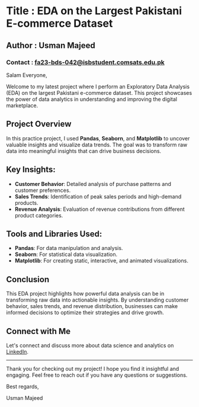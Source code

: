 # Title : EDA on the Largest Pakistani E-commerce Dataset
## Author : Usman Majeed
### Contact : fa23-bds-042@isbstudent.comsats.edu.pk 

Salam Everyone,

Welcome to my latest project where I perform an Exploratory Data Analysis (EDA) on the largest Pakistani e-commerce dataset. This project showcases the power of data analytics in understanding and improving the digital marketplace. 

## **Project Overview**

In this practice project, I used **Pandas**, **Seaborn**, and **Matplotlib** to uncover valuable insights and visualize data trends. The goal was to transform raw data into meaningful insights that can drive business decisions.

## **Key Insights**:
- **Customer Behavior**: Detailed analysis of purchase patterns and customer preferences.
- **Sales Trends**: Identification of peak sales periods and high-demand products.
- **Revenue Analysis**: Evaluation of revenue contributions from different product categories.

## **Tools and Libraries Used**:
- **Pandas**: For data manipulation and analysis.
- **Seaborn**: For statistical data visualization.
- **Matplotlib**: For creating static, interactive, and animated visualizations.

## **Conclusion**

This EDA project highlights how powerful data analysis can be in transforming raw data into actionable insights. By understanding customer behavior, sales trends, and revenue distribution, businesses can make informed decisions to optimize their strategies and drive growth.

## **Connect with Me**

Let's connect and discuss more about data science and analytics on [LinkedIn](https://www.linkedin.com/in/usman-majeed-4265702ba/).

---

Thank you for checking out my project! I hope you find it insightful and engaging. Feel free to reach out if you have any questions or suggestions.

Best regards,

Usman Majeed

